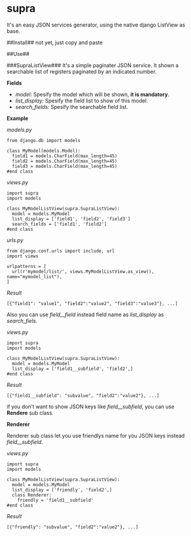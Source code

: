 # supra

It's an easy JSON services generator, using the native django ListView as base.

##Install##
  not yet, just copy and paste

##Use##

###SupraListView###
It's a simple paginater JSON service. It shown a searchable list of registers paginated by an indicated number.

**Fields**
  - *model:* Spesify the model which will be shown, **it is mandatory**.
  - *list_display:* Spesify the field list to show of this model.
  - *search_fields:* Spesify the searchable field list.

**Example**

*models.py*
```
from django.db import models

class MyModel(models.Model):
  field1 = models.CharField(max_length=45)
  field2 = models.CharField(max_length=45)
  field3 = models.CharField(max_length=45)
#end class
```
*views.py*
```
import supra
import models

class MyModelListView(supra.SupraListView):
  model = models.MyModel
  list_display = ['field1', 'field2', 'field3']
  search_fields = ['field1', 'field2']
#end class
```
*urls.py*
```
from django.conf.urls import include, url
import views

urlpatterns = [
  url(r'mymodel/list/', views.MyModelListView.as_view(), name="mymodel_list"),
]
```
*Result*
```
[{"field1": "value1", "field2":"value2", "field3":"value3"}, ...]
```

Also you can use *field__field* instead field name as *list_display* as *search_fiels*.

*views.py*
```
import supra
import models

class MyModelListView(supra.SupraListView):
  model = models.MyModel
  list_display = ['field1__subfield', 'field2',]
#end class
```
*Result*
```
[{"field1__subfield": "subvalue", "field2":"value2"}, ...]
```
if you don't want to show JSON keys like *field__subfield*, you can use **Rendere** sub class.

**Renderer**

Renderer sub class let you use friendlys name for you JSON keys instead *field__subfield*.

*views.py*
```
import supra
import models

class MyModelListView(supra.SupraListView):
  model = models.MyModel
  list_display = ['friendly', 'field2',]
  class Renderer:
    friendly = 'field1__subfield'
#end class
```
*Result*
```
[{"friendly": "subvalue", "field2":"value2"}, ...]
```
